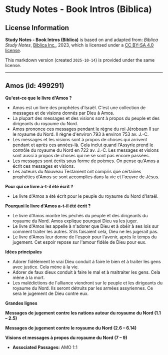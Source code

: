 # Study Notes - Book Intros (Biblica)

## License Information

**Study Notes - Book Intros (Biblica)** is based on and adapted from: _Biblica Study Notes_, [Biblica Inc.](https://www.biblica.com/), 2023, which is licensed under a [CC BY-SA 4.0 license](https://creativecommons.org/licenses/by-sa/4.0/legalcode.en).

This markdown version (created `2025-10-14`) is provided under the same license.



--------------------------------

## Amos (id: 499291)

**Qu'est\-ce que le livre d'Amos ?**

* Amos est un livre des prophètes d'Israël. C'est une collection de messages et de visions donnés par Dieu à Amos.
* La plupart des messages et des visions sont à propos du peuple et des dirigeants du royaume du Nord.
* Amos prononce ces messages pendant le règne du roi Jéroboam II sur le royaume du Nord. Il règne d'environ 793 à environ 753 av. J.\-C.
* Les messages et les visions sont à propos de choses qui arrivent pendant et après ces années\-là. Cela inclut quand l'Assyrie prend le contrôle du royaume du Nord en 722 av. J.\-C. Les messages et visions sont aussi à propos de choses qui ne se sont pas encore passées.
* Les messages sont écrits sous forme de poèmes. On pense qu'Amos a écrit ces messages et visions.
* Les auteurs du Nouveau Testament ont compris que certaines prophéties d'Amos se sont accomplies dans la vie et l'œuvre de Jésus.

**Pour qui ce livre a\-t\-il été écrit ?**

* Le livre d'Amos a été écrit pour le peuple du royaume du Nord d'Israël.

**Pourquoi le livre d'Amos a\-t\-il été écrit ?**

* Le livre d'Amos montre les péchés du peuple et des dirigeants du royaume du Nord. Amos explique pourquoi Dieu va les juger.
* Le livre d'Amos les appelle à n'adorer que Dieu et à obéir à ses lois sur comment traiter les autres. S'ils faisaient cela, Dieu ne les jugerait pas.
* Le livre d'Amos leur donne de l'espoir pour l'avenir, après le temps du jugement. Cet espoir repose sur l'amour fidèle de Dieu pour eux.

**Idées principales**

* Adorer fidèlement le vrai Dieu conduit à faire le bien et à traiter les gens avec justice. Cela mène à la vie.
* Adorer de faux dieux conduit à faire le mal et à maltraiter les gens. Cela mène à la mort.
* Les malédictions de l'alliance viendront sur le peuple et les dirigeants du royaume du Nord. Ils seront détruits par les armées assyriennes. Ce sera le jugement de Dieu contre eux.

**Grandes lignes**

**Messages de jugement contre les nations autour du royaume du Nord (1\.1 – 2\.5\)**

**Messages de jugement contre le royaume du Nord (2\.6 – 6\.14\)**

**Visions et messages à propos du royaume du Nord (7 – 9\)**

* **Associated Passages:** AMO 1:1


